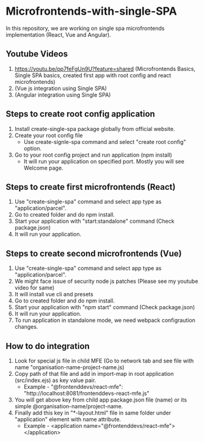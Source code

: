 # Microfrontends-with-single-SPA

In this repository, we are working on single spa microfrontends implementation (React, Vue and Angular).

## Youtube Videos
1. https://youtu.be/pp7feFgUn9U?feature=shared (Microfrontends Basics, Single SPA basics, created first app with root config and react microfrontends)
2. (Vue js integration using Single SPA)
3. (Angular integration using Single SPA)

## Steps to create root config application
1. Install create-single-spa package globally from official website.
2. Create your root config file
    - Use create-signle-spa command and select "create root config" option.
3. Go to your root config project and run application (npm install)
    - It will run your application on specified port. Mostly you will see Welcome page. 

## Steps to create first microfrontends (React)
1. Use "create-single-spa" command and select app type as "application/parcel".
2. Go to created folder and do npm install. 
3. Start your application with "start:standalone" command (Check package.json)
4. It will run your application.

## Steps to create second microfrontends (Vue)
1. Use "create-single-spa" command and select app type as "application/parcel".
2. We might face issue of security node js patches (Please see my youtube video for same)
3. It will install vue cli and presets
4. Go to created folder and do npm install. 
5. Start your application with "npm start" command (Check package.json)
6. It will run your application.
7. To run application in standalone mode, we need webpack configraution changes.

## How to do integration
1. Look for special js file in child MFE (Go to network tab and see file with name "organisation-name-project-name.js)
2. Copy path of that file and add in import-map in root application (src/index.ejs) as key value pair.
    - Example - "@frontenddevs/react-mfe": "http://localhost:8081/frontenddevs-react-mfe.js"
3. You will get above key from child app package.json file (name) or its simple @organisation-name/project-name.
4. Finally add this key in "*-layout.html" file in same folder under "application" element with name attribute.
    - Example - &lt;application name="@frontenddevs/react-mfe"&gt;&lt;/application&gt;
